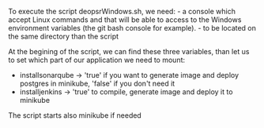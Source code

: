 To execute the script deopsrWindows.sh, we need:
	- a console which accept Linux commands and that will be able to access to the Windows environment variables (the git bash console for example).
	- to be located on the same directory than the script

At the begining of the script, we can find these three variables, than let us to set which part of our application we need to mount:
 - installsonarqube -> 'true' if you want to generate image and deploy postgres in minikube, 'false' if you don't need it
 - installjenkins -> 'true' to compile, generate image and deploy it to minikube
 
 The script starts also minikube if needed